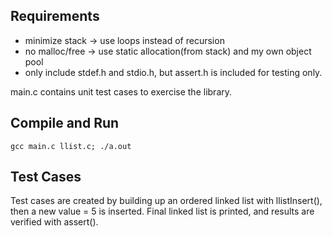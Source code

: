 Requirements 
------------
- minimize stack -> use loops instead of recursion
- no malloc/free -> use static allocation(from stack) and my own object pool
- only include stdef.h and stdio.h, but assert.h is included for testing only.

main.c contains unit test cases to exercise the library.

Compile and Run
---------------
`gcc main.c llist.c; ./a.out`

Test Cases
----------
Test cases are created by building up an ordered linked list with
llistInsert(), then a new value = 5 is inserted.
Final linked list is printed, and results are verified with assert().

